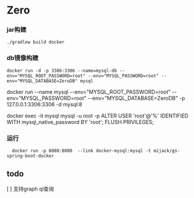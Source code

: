 # Zero

### jar构建
`./gradlew build docker `

### db镜像构建
`docker run -d -p 3306:3306 --name=mysql-db --env="MYSQL_ROOT_PASSWORD=root" --env="MYSQL_PASSWORD=root" --env="MYSQL_DATABASE=ZeroDB" mysql`

docker run --name mysql --env="MYSQL_ROOT_PASSWORD=root" --env="MYSQL_PASSWORD=root" --env="MYSQL_DATABASE=ZeroDB" -p 127.0.0.1:3306:3306 -d mysql:8

docker exec -it mysql mysql -u root -p
ALTER USER 'root'@'%' IDENTIFIED WITH mysql_native_password BY 'root';
FLUSH PRIVILEGES;


### 运行
`  docker run -p 8080:8080  --link docker-mysql:mysql -t mijack/gs-spring-boot-docker`

## todo
[ ] 支持graph ql查询 
